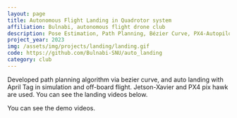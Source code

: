 ```yaml
---
layout: page
title: Autonomous Flight Landing in Quadrotor system
affiliation: Bulnabi, autonomous flight drone club
description: Pose Estimation, Path Planning, Bézier Curve, PX4-Autopilot
project_year: 2023
img: /assets/img/projects/landing/landing.gif
code: https://github.com/Bulnabi-SNU/auto_landing
category: club
---
```


Developed path planning algorithm via bezier curve, and auto landing with April Tag in simulation and off-board flight. Jetson-Xavier and PX4 pix hawk are used. You can see the landing videos below.

You can see the demo videos.

<div class="figure">
    <img class="three" src="{{ site.baseurl }}/assets/img/projects/landing/simul.mp4" alt="" title="simulation"/>
    <img class="two" src="{{ site.baseurl }}/assets/img/projects/landing/landing.mp4" alt="" title="on board"/>

</div>